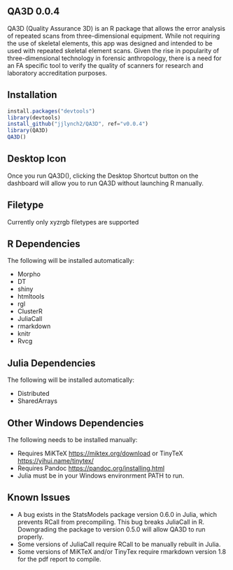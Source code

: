 ## QA3D 0.0.4
QA3D (Quality Assurance 3D) is an R package that allows the error analysis of repeated scans from three-dimensional equipment. While not requiring the use of skeletal elements, this app was designed and intended to be used with repeated skeletal element scans. Given the rise in popularity of three-dimensional technology in forensic anthropology, there is a need for an FA specific tool to verify the quality of scanners for research and laboratory accreditation purposes.

## Installation
```javascript
install.packages("devtools")
library(devtools)
install_github("jjlynch2/QA3D", ref="v0.0.4")
library(QA3D)
QA3D()
```

## Desktop Icon
Once you run QA3D(), clicking the Desktop Shortcut button on the dashboard will allow you to run QA3D without launching R manually.

## Filetype
Currently only xyzrgb filetypes are supported

## R Dependencies
The following will be installed automatically:
* Morpho
* DT
* shiny
* htmltools
* rgl
* ClusterR
* JuliaCall
* rmarkdown
* knitr
* Rvcg

## Julia Dependencies
The following will be installed automatically:
* Distributed
* SharedArrays

## Other Windows Dependencies
The following needs to be installed manually:
* Requires MiKTeX https://miktex.org/download or TinyTeX https://yihui.name/tinytex/
* Requires Pandoc https://pandoc.org/installing.html
* Julia must be in your Windows environrment PATH to run.

## Known Issues
* A bug exists in the StatsModels package version 0.6.0 in Julia, which prevents RCall from precompiling. This bug breaks JuliaCall in R. Downgrading the package to version 0.5.0 will allow QA3D to run properly.
* Some versions of JuliaCall require RCall to be manually rebuilt in Julia.
* Some versions of MiKTeX and/or TinyTex require rmarkdown version 1.8 for the pdf report to compile.